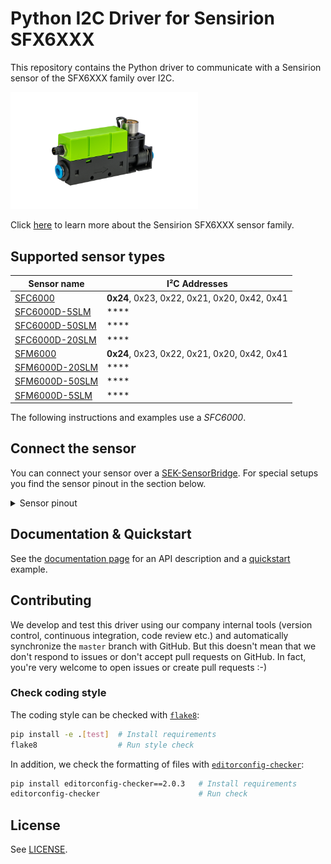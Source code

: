 # Python I2C Driver for Sensirion SFX6XXX

This repository contains the Python driver to communicate with a Sensirion sensor of the SFX6XXX family over I2C.

<img src="https://raw.githubusercontent.com/Sensirion/python-i2c-sfx6xxx/master/images/product-image-sfx6xxx.png"
    width="300px" alt="SFX6XXX picture">


Click [here](https://sensirion.com/sfc6000) to learn more about the Sensirion SFX6XXX sensor family.



## Supported sensor types

| Sensor name   | I²C Addresses  |
| ------------- | -------------- |
|[SFC6000](https://sensirion.com/products/catalog/SFC6000/)| **0x24**, 0x23, 0x22, 0x21, 0x20, 0x42, 0x41|
|[SFC6000D-5SLM](https://sensirion.com/products/catalog/SFC6000D-5slm/)| ****|
|[SFC6000D-50SLM](https://sensirion.com/products/catalog/SFC6000D-50slm/)| ****|
|[SFC6000D-20SLM](https://sensirion.com/products/catalog/SFC6000D-20slm/)| ****|
|[SFM6000](https://sensirion.com/products/catalog/SFM6000)| **0x24**, 0x23, 0x22, 0x21, 0x20, 0x42, 0x41|
|[SFM6000D-20SLM](https://sensirion.com/products/catalog/SFM6000D-20slm)| ****|
|[SFM6000D-50SLM](https://sensirion.com/products/catalog/SFM6000D-50slm)| ****|
|[SFM6000D-5SLM](https://sensirion.com/products/catalog/SFM6000D-5slm)| ****|

The following instructions and examples use a *SFC6000*.



## Connect the sensor

You can connect your sensor over a [SEK-SensorBridge](https://developer.sensirion.com/sensirion-products/sek-sensorbridge/).
For special setups you find the sensor pinout in the section below.

<details><summary>Sensor pinout</summary>
<p>
<img src="https://raw.githubusercontent.com/Sensirion/python-i2c-sfx6xxx/master/images/product-pinout-i2c-sfx6xxx.png"
     width="300px" alt="sensor wiring picture">

| *Pin* | *Cable Color* | *Name* | *Description*  | *Comments* |
|-------|---------------|:------:|----------------|------------|
| 1 | red | VDD | Supply Voltage | +24V
| 2 | black | GND | Ground |
| 3 |  | NC | Do not connect |
| 4 | yellow | SCL | I2C: Serial clock input |
| 5 | purple | ADDR |  | Leave floating for default i2c address 0x24
| 6 | green | SDA | I2C: Serial data input / output |


</p>
</details>


## Documentation & Quickstart

See the [documentation page](https://sensirion.github.io/python-i2c-sfx6xxx) for an API description and a
[quickstart](https://sensirion.github.io/python-i2c-sfx6xxx/execute-measurements.html) example.


## Contributing

We develop and test this driver using our company internal tools (version
control, continuous integration, code review etc.) and automatically
synchronize the `master` branch with GitHub. But this doesn't mean that we
don't respond to issues or don't accept pull requests on GitHub. In fact,
you're very welcome to open issues or create pull requests :-)

### Check coding style

The coding style can be checked with [`flake8`](http://flake8.pycqa.org/):

```bash
pip install -e .[test]  # Install requirements
flake8                  # Run style check
```

In addition, we check the formatting of files with
[`editorconfig-checker`](https://editorconfig-checker.github.io/):

```bash
pip install editorconfig-checker==2.0.3   # Install requirements
editorconfig-checker                      # Run check
```

## License

See [LICENSE](LICENSE).